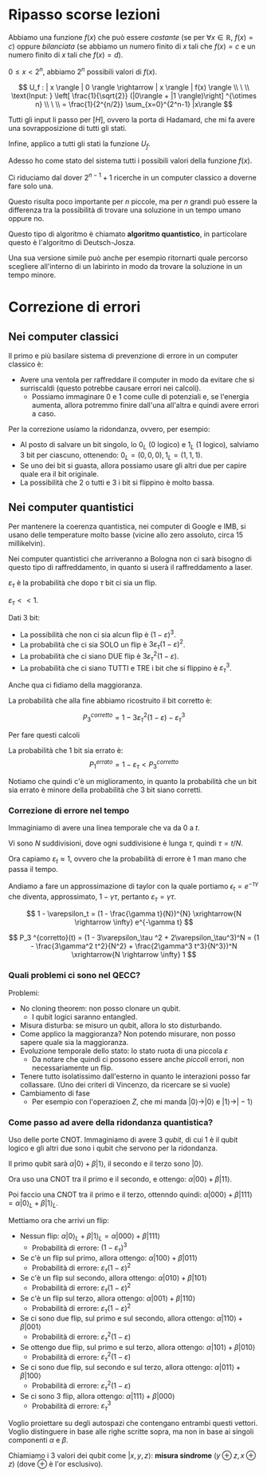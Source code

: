 # Ripasso scorse lezioni

Abbiamo una funzione $f(x)$ che può essere $costante$ (se per $\forall x \in \mathbb{R}$, $f(x) = c$) oppure $bilanciata$ (se abbiamo un numero finito di $x$ tali che $f(x) = c$ e un numero finito di $x$ tali che $f(x) = d$).

$0 \leq x < 2^n$, abbiamo $2^n$ possibili valori di $f(x)$.

$$
U_f : | x \rangle | 0 \rangle \rightarrow | x \rangle | f(x) \rangle
\\ \ \\
\text{Input: } \left[ \frac{1}{\sqrt{2}} (|0\rangle + |1 \rangle)\right] ^{\otimes n}
\\ \ \\
= \frac{1}{2^{n/2}} \sum_{x=0}^{2^n-1} |x\rangle
$$

Tutti gli input li passo per $[H]$, ovvero la porta di Hadamard, che mi fa avere una sovrapposizione di tutti gli stati.

Infine, applico a tutti gli stati la funzione $U_f$.

Adesso ho come stato del sistema tutti i possibili valori della funzione $f(x)$.

Ci riduciamo dal dover $2^{n-1} + 1$ ricerche in un computer classico a doverne fare solo una.

Questo risulta poco importante per $n$ piccole, ma per $n$ grandi può essere la differenza tra la possibilità di trovare una soluzione in un tempo umano oppure no.

Questo tipo di algoritmo è chiamato $\textbf{algoritmo quantistico}$, in particolare questo è l'algoritmo di Deutsch-Josza.

Una sua versione simile può anche per esempio ritornarti quale percorso scegliere all'interno di un labirinto in modo da trovare la soluzione in un tempo minore.

# Correzione di errori

## Nei computer classici

Il primo e più basilare sistema di prevenzione di errore in un computer classico è:
- Avere una ventola per raffreddare il computer in modo da evitare che si surriscaldi (questo potrebbe causare errori nei calcoli).
  - Possiamo immaginare 0 e 1 come culle di potenziali e, se l'energia aumenta, allora potremmo finire dall'una all'altra e quindi avere errori a caso.

Per la correzione usiamo la ridondanza, ovvero, per esempio:
- Al posto di salvare un bit singolo, lo $0_L$ (0 logico) e $1_L$ (1 logico), salviamo 3 bit per ciascuno, ottenendo: $0_L = (0,0,0), 1_L = (1,1,1)$.
- Se uno dei bit si guasta, allora possiamo usare gli altri due per capire quale era il bit originale.
- La possibilità che 2 o tutti e 3 i bit si flippino è molto bassa.

## Nei computer quantistici

Per mantenere la coerenza quantistica, nei computer di Google e IMB, si usano delle temperature molto basse (vicine allo zero assoluto, circa 15 millikelvin).

Nei computer quantistici che arriveranno a Bologna non ci sarà bisogno di questo tipo di raffreddamento, in quanto si userà il raffreddamento a laser.

$\varepsilon_\tau$ è la probabilità che dopo $\tau$ bit ci sia un flip.

$\varepsilon_\tau << 1$.

Dati 3 bit:
- La possibilità che non ci sia alcun flip è $(1-\varepsilon)^3$.
- La probabilità che ci sia SOLO un flip è $3\varepsilon_\tau(1-\varepsilon)^2$.
- La probabilità che ci siano DUE flip è $3\varepsilon_\tau^2(1-\varepsilon)$.
- La probabilità che ci siano TUTTI e TRE i bit che si flippino è $\varepsilon_\tau^3$.

Anche qua ci fidiamo della maggioranza.

La probabilità che alla fine abbiamo ricostruito il bit corretto è:

$$
P_3 ^{corretto} = 1 - 3\varepsilon_\tau^2(1-\varepsilon) - \varepsilon_\tau^3
$$

Per fare questi calcoli 

La probabilità che 1 bit sia errato è:
$$
P_1 ^{errato} = 1 - \varepsilon_\tau < P_3^{corretto}
$$

Notiamo che quindi c'è un miglioramento, in quanto la probabilità che un bit sia errato è minore della probabilità che 3 bit siano corretti.

### Correzione di errore nel tempo

Immaginiamo di avere una linea temporale che va da 0 a $t$.

Vi sono $N$ suddivisioni, dove ogni suddivisione è lunga $\tau$, quindi $\tau = t/N$.

Ora capiamo $\varepsilon_t \approx 1$, ovvero che la probabilità di errore è 1 man mano che passa il tempo. 

Andiamo a fare un approssimazione di taylor con la quale portiamo $\epsilon_t = e^{-\tau \gamma}$ che diventa, approssimato, $1 - \gamma \tau$, pertanto $\varepsilon_\tau = \gamma \tau$.

$$
1 - \varepsilon_t = (1 - \frac{\gamma t}{N})^{N} \xrightarrow{N \rightarrow \infty}  e^{-\gamma t}
$$

$$
P_3 ^{corretto}(t) = (1 - 3\varepsilon_\tau ^2 + 2\varepsilon_\tau^3)^N = (1 - \frac{3\gamma^2 t^2}{N^2} + \frac{2\gamma^3 t^3}{N^3})^N \xrightarrow{N \rightarrow \infty} 1
$$

### Quali problemi ci sono nel QECC?

Problemi:
- No cloning theorem: non posso clonare un qubit.
  - I qubit logici saranno entangled.
- Misura disturba: se misuro un qubit, allora lo sto disturbando.
- Come applico la maggioranza? Non potendo misurare, non posso sapere quale sia la maggioranza.
- Evoluzione temporale dello stato: lo stato ruota di una piccola $\varepsilon$
  - Da notare che quindi ci possono essere anche *piccoli* errori, non necessariamente un flip.
- Tenere tutto isolatissimo dall'esterno in quanto le interazioni posso far collassare. (Uno dei criteri di Vincenzo, da ricercare se si vuole)
- Cambiamento di fase
  - Per esempio con l'operazioen $Z$, che mi manda $|0\rangle \rightarrow |0\rangle$ e $|1\rangle \rightarrow |-1\rangle$

### Come passo ad avere della ridondanza quantistica?

Uso delle porte CNOT. Immaginiamo di avere 3 *qubit*, di cui 1 è il qubit logico e gli altri due sono i qubit che servono per la ridondanza.

Il primo qubit sarà $\alpha |0\rangle + \beta |1\rangle$, il secondo e il terzo sono $|0\rangle$.

Ora uso una CNOT tra il primo e il secondo, e ottengo: $\alpha |00\rangle + \beta |11\rangle$.

Poi faccio una CNOT tra il primo e il terzo, ottenndo quindi: $\alpha |000\rangle + \beta |111\rangle = \alpha |0\rangle_L + \beta |1\rangle_L$.

Mettiamo ora che arrivi un flip:
- Nessun flip: $\alpha |0\rangle_L + \beta |1\rangle_L = \alpha |000\rangle + \beta |111\rangle$
  - Probabilità di errore: $(1 - \varepsilon_\tau)^3$
- Se c'è un flip sul primo, allora ottengo: $\alpha |100\rangle + \beta |011\rangle$
  - Probabilità di errore: $\varepsilon_\tau(1-\varepsilon)^2$
- Se c'è un flip sul secondo, allora ottengo: $\alpha |010\rangle + \beta |101\rangle$
  - Probabilità di errore: $\varepsilon_\tau(1-\varepsilon)^2$
- Se c'è un flip sul terzo, allora ottengo: $\alpha |001\rangle + \beta |110\rangle$
  - Probabilità di errore: $\varepsilon_\tau(1-\varepsilon)^2$
- Se ci sono due flip, sul primo e sul secondo, allora ottengo: $\alpha |110\rangle + \beta |001\rangle$
  - Probabilità di errore: $\varepsilon_\tau^2(1-\varepsilon)$
- Se ottengo due flip, sul primo e sul terzo, allora ottengo: $\alpha |101\rangle + \beta |010\rangle$
  - Probabilità di errore: $\varepsilon_\tau^2(1-\varepsilon)$
- Se ci sono due flip, sul secondo e sul terzo, allora ottengo: $\alpha |011\rangle + \beta |100\rangle$
  - Probabilità di errore: $\varepsilon_\tau^2(1-\varepsilon)$
- Se ci sono 3 flip, allora ottengo: $\alpha |111\rangle + \beta |000\rangle$
  - Probabilità di errore: $\varepsilon_\tau^3$

Voglio proiettare su degli autospazi che contengano entrambi questi vettori. Voglio distinguere in base alle righe scritte sopra, ma non in base ai singoli componenti $\alpha$ e $\beta$.

Chiamiamo i 3 valori dei qubit come $|x, y, z \rangle$: **misura sindrome** $(y \oplus z, x \oplus z)$ (dove $\oplus$ è l'or esclusivo).